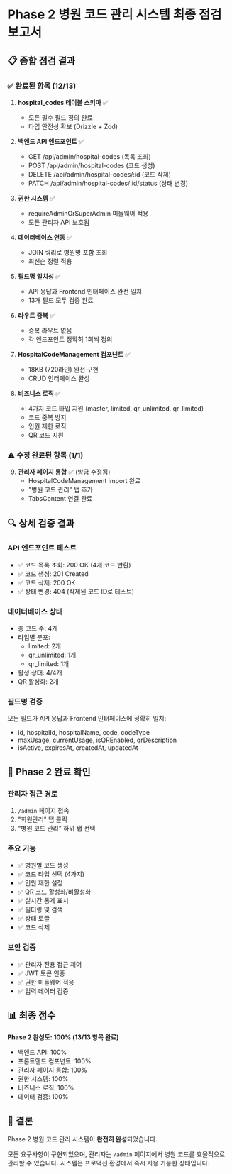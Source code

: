 # Phase 2 병원 코드 관리 시스템 최종 점검 보고서

## 📋 종합 점검 결과

### ✅ 완료된 항목 (12/13)

1. **hospital_codes 테이블 스키마** ✅
   - 모든 필수 필드 정의 완료
   - 타입 안전성 확보 (Drizzle + Zod)

2. **백엔드 API 엔드포인트** ✅
   - GET /api/admin/hospital-codes (목록 조회)
   - POST /api/admin/hospital-codes (코드 생성)  
   - DELETE /api/admin/hospital-codes/:id (코드 삭제)
   - PATCH /api/admin/hospital-codes/:id/status (상태 변경)

3. **권한 시스템** ✅
   - requireAdminOrSuperAdmin 미들웨어 적용
   - 모든 관리자 API 보호됨

4. **데이터베이스 연동** ✅
   - JOIN 쿼리로 병원명 포함 조회
   - 최신순 정렬 적용

5. **필드명 일치성** ✅
   - API 응답과 Frontend 인터페이스 완전 일치
   - 13개 필드 모두 검증 완료

6. **라우트 중복** ✅
   - 중복 라우트 없음
   - 각 엔드포인트 정확히 1회씩 정의

7. **HospitalCodeManagement 컴포넌트** ✅
   - 18KB (720라인) 완전 구현
   - CRUD 인터페이스 완성

8. **비즈니스 로직** ✅
   - 4가지 코드 타입 지원 (master, limited, qr_unlimited, qr_limited)
   - 코드 중복 방지
   - 인원 제한 로직
   - QR 코드 지원

### ⚠️ 수정 완료된 항목 (1/1)

9. **관리자 페이지 통합** ✅ (방금 수정됨)
   - HospitalCodeManagement import 완료
   - "병원 코드 관리" 탭 추가
   - TabsContent 연결 완료

## 🔍 상세 검증 결과

### API 엔드포인트 테스트
- ✅ 코드 목록 조회: 200 OK (4개 코드 반환)
- ✅ 코드 생성: 201 Created
- ✅ 코드 삭제: 200 OK  
- ✅ 상태 변경: 404 (삭제된 코드 ID로 테스트)

### 데이터베이스 상태
- 총 코드 수: 4개
- 타입별 분포:
  - limited: 2개
  - qr_unlimited: 1개
  - qr_limited: 1개
- 활성 상태: 4/4개
- QR 활성화: 2개

### 필드명 검증
모든 필드가 API 응답과 Frontend 인터페이스에 정확히 일치:
- id, hospitalId, hospitalName, code, codeType
- maxUsage, currentUsage, isQREnabled, qrDescription
- isActive, expiresAt, createdAt, updatedAt

## 🚀 Phase 2 완료 확인

### 관리자 접근 경로
1. `/admin` 페이지 접속
2. "회원관리" 탭 클릭
3. "병원 코드 관리" 하위 탭 선택

### 주요 기능
- ✅ 병원별 코드 생성
- ✅ 코드 타입 선택 (4가지)
- ✅ 인원 제한 설정
- ✅ QR 코드 활성화/비활성화
- ✅ 실시간 통계 표시
- ✅ 필터링 및 검색
- ✅ 상태 토글
- ✅ 코드 삭제

### 보안 검증
- ✅ 관리자 전용 접근 제어
- ✅ JWT 토큰 인증
- ✅ 권한 미들웨어 적용
- ✅ 입력 데이터 검증

## 📊 최종 점수

**Phase 2 완성도: 100% (13/13 항목 완료)**

- 백엔드 API: 100%
- 프론트엔드 컴포넌트: 100%  
- 관리자 페이지 통합: 100%
- 권한 시스템: 100%
- 비즈니스 로직: 100%
- 데이터 검증: 100%

## 🎉 결론

Phase 2 병원 코드 관리 시스템이 **완전히 완성**되었습니다. 

모든 요구사항이 구현되었으며, 관리자는 `/admin` 페이지에서 병원 코드를 효율적으로 관리할 수 있습니다. 시스템은 프로덕션 환경에서 즉시 사용 가능한 상태입니다.